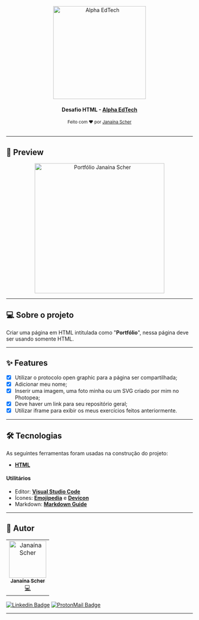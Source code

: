 <div align="center">
	<a href="https://www.alphaedtech.org.br/">
		<img src="https://user-images.githubusercontent.com/79182711/167314470-bad3f997-619b-46d3-9326-4eead4424d9b.png" alt="Alpha EdTech" title="Alpha EdTech" width="250" />
	</a>
	<h4>
    Desafio HTML -
    <a  href="https://www.alphaedtech.org.br/">
        Alpha EdTech
    </a>
	</h4>
	<sub> Feito com ❤️ por <a href="https://github.com/janascher">Janaína Scher</a></sub>
</div>
<br />

---

## 👀 Preview

<div align="center">
	<a href="https://janascher.github.io/alpha-edtech-desafio-html/">
		<img src="https://user-images.githubusercontent.com/79182711/167314928-39577479-bb79-48b5-be80-a87957c86d14.png" alt="Portfólio Janaína Scher" title="Portfólio Janaína Scher" width="350" />
	</a>
</div>

--- 

## 💻 Sobre o projeto

Criar uma página em HTML intitulada como "**Portfólio**", nessa página deve ser usando somente HTML.

---

## ✨ Features

- [x] Utilizar o protocolo open graphic para a página ser compartilhada;
- [x] Adicionar meu nome;
- [x] Inserir uma imagem, uma foto minha ou um SVG criado por mim no Photopea;
- [x] Deve haver um  link para seu repositório geral;
- [x] Utilizar  iframe para exibir os meus exercícios feitos anteriormente.

---

## 🛠 Tecnologias

As seguintes ferramentas foram usadas na construção do projeto:

- **[HTML](https://developer.mozilla.org/pt-BR/docs/Web/HTML)**

#### **Utilitários**

- Editor: **[Visual Studio Code](https://code.visualstudio.com/)**
- Ícones: **[Emojipedia](https://emojipedia.org/)** e **[Devicon](https://devicon.dev/)**
- Markdown: **[Markdown Guide](https://www.markdownguide.org/)**
---

## 🦸 Autor

<table>
	<tr>
		<td align="center">
			<a href="https://github.com/janascher">
				<img src="https://avatars.githubusercontent.com/u/79182711?v=4" width="100px;" alt="Janaína Scher"/>
				<br />
				<sub>
					<b>Janaína Scher</b>
				</sub>
			</a>
			<br />
			<a href="https://github.com/janascher/01-github-explorer/commits?author=janascher" title="Code">💻</a>
		</td>
	</tr>
</table>

[![Linkedin Badge](https://img.shields.io/badge/LinkedIn-0077B5?style=for-the-badge&logo=linkedin&logoColor=white)](https://www.linkedin.com/in/janainascher/) 
[![ProtonMail Badge](https://img.shields.io/badge/ProtonMail-8B89CC?style=for-the-badge&logo=protonmail&logoColor=white)](mailto:janainascher@protonmail.com)

---
